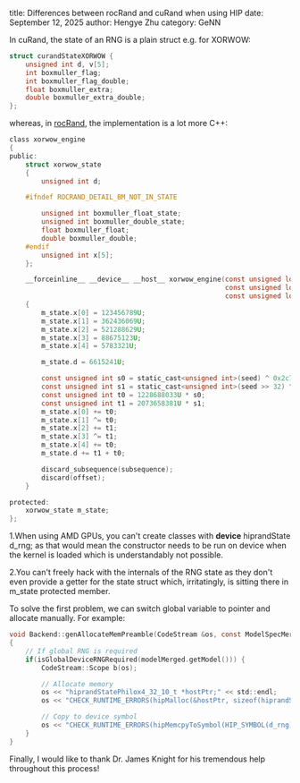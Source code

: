 title: Differences between rocRand and cuRand when using HIP
date: September 12, 2025
author: Hengye Zhu
category: GeNN

In cuRand, the state of an RNG is a plain struct e.g. for XORWOW:

```c
struct curandStateXORWOW {
    unsigned int d, v[5];
    int boxmuller_flag;
    int boxmuller_flag_double;
    float boxmuller_extra;
    double boxmuller_extra_double;
};
```

whereas, in [rocRand](https://github.com/ROCm/rocm-libraries/blob/develop/projects/rocrand/library/include/rocrand/rocrand_xorwow.h), the implementation is a lot more C++:

```c
class xorwow_engine
{
public:
    struct xorwow_state
    {
        unsigned int d;

    #ifndef ROCRAND_DETAIL_BM_NOT_IN_STATE

        unsigned int boxmuller_float_state; 
        unsigned int boxmuller_double_state; 
        float boxmuller_float; 
        double boxmuller_double; 
    #endif
        unsigned int x[5];
    };

    __forceinline__ __device__ __host__ xorwow_engine(const unsigned long long seed,
                                                      const unsigned long long subsequence,
                                                      const unsigned long long offset)
    {
        m_state.x[0] = 123456789U;
        m_state.x[1] = 362436069U;
        m_state.x[2] = 521288629U;
        m_state.x[3] = 88675123U;
        m_state.x[4] = 5783321U;

        m_state.d = 6615241U;

        const unsigned int s0 = static_cast<unsigned int>(seed) ^ 0x2c7f967fU;
        const unsigned int s1 = static_cast<unsigned int>(seed >> 32) ^ 0xa03697cbU;
        const unsigned int t0 = 1228688033U * s0;
        const unsigned int t1 = 2073658381U * s1;
        m_state.x[0] += t0;
        m_state.x[1] ^= t0;
        m_state.x[2] += t1;
        m_state.x[3] ^= t1;
        m_state.x[4] += t0;
        m_state.d += t1 + t0;

        discard_subsequence(subsequence);
        discard(offset);
    }

protected:
    xorwow_state m_state;
}; 
```

1.When using AMD GPUs, you can't create classes with __device__ hiprandState d_rng; as that would mean the constructor needs to be run on device when the kernel is loaded which is understandably not possible.

2.You can't freely hack with the internals of the RNG state as they don't even provide a getter for the state struct which, irritatingly, is sitting there in m_state protected member.

To solve the first problem, we can switch global variable to pointer and allocate manually. For example:
```c
void Backend::genAllocateMemPreamble(CodeStream &os, const ModelSpecMerged &modelMerged) const
{
    // If global RNG is required
    if(isGlobalDeviceRNGRequired(modelMerged.getModel())) {
        CodeStream::Scope b(os);

        // Allocate memory
        os << "hiprandStatePhilox4_32_10_t *hostPtr;" << std::endl;
        os << "CHECK_RUNTIME_ERRORS(hipMalloc(&hostPtr, sizeof(hiprandStatePhilox4_32_10_t)));" << std::endl;

        // Copy to device symbol
        os << "CHECK_RUNTIME_ERRORS(hipMemcpyToSymbol(HIP_SYMBOL(d_rng), &hostPtr, sizeof(void*)));" << std::endl;
    }
}
```

Finally, I would like to thank Dr. James Knight for his tremendous help throughout this process!